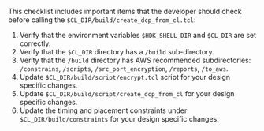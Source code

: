 This checklist includes important items that the developer should check before calling the `$CL_DIR/build/create_dcp_from_cl.tcl`:

1. Verify that the environment variables `$HDK_SHELL_DIR` and `$CL_DIR` are set correctly.
2. Verify that the `$CL_DIR` directory has a `/build` sub-directory.
3. Verity that the `/build` directory has AWS recommended subdirectories: `/constrains`, `/scripts`, `/src_port_encryption`, `/reports`, `/to_aws`.
4. Update `$CL_DIR/build/script/encrypt.tcl` script for your design specific changes.
5. Update `$CL_DIR/build/script/create_dcp_from_cl` for your design specific changes.
6. Update the timing and placement constraints under `$CL_DIR/build/constraints` for your design specific changes.
